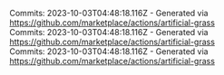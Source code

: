 Commits: 2023-10-03T04:48:18.116Z - Generated via https://github.com/marketplace/actions/artificial-grass
<br>
Commits: 2023-10-03T04:48:18.116Z - Generated via https://github.com/marketplace/actions/artificial-grass
<br>
Commits: 2023-10-03T04:48:18.116Z - Generated via https://github.com/marketplace/actions/artificial-grass
<br>
